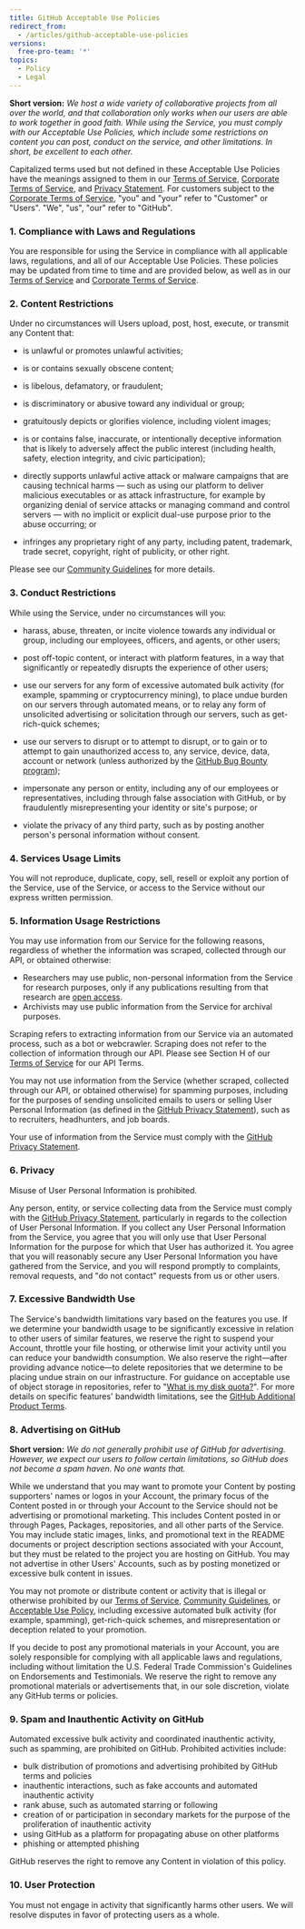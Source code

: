 ```yaml
---
title: GitHub Acceptable Use Policies
redirect_from:
  - /articles/github-acceptable-use-policies
versions:
  free-pro-team: '*'
topics:
  - Policy
  - Legal
---
```


**Short version:** _We host a wide variety of collaborative projects from all over the world, and that collaboration only works when our users are able to work together in good faith. While using the Service, you must comply with our Acceptable Use Policies, which include some restrictions on content you can post, conduct on the service, and other limitations. In short, be excellent to each other._

Capitalized terms used but not defined in these Acceptable Use Policies have the meanings assigned to them in our [Terms of Service](/articles/github-terms-of-service), [Corporate Terms of Service](/articles/github-corporate-terms-of-service), and [Privacy Statement](/articles/github-privacy-statement). For customers subject to the [Corporate Terms of Service](/articles/github-corporate-terms-of-service), "you" and "your" refer to "Customer" or "Users". "We", "us", "our" refer to "GitHub".

### 1. Compliance with Laws and Regulations
You are responsible for using the Service in compliance with all applicable laws, regulations, and all of our Acceptable Use Policies. These policies may be updated from time to time and are provided below, as well as in our [Terms of Service](/articles/github-terms-of-service) and [Corporate Terms of Service](/articles/github-corporate-terms-of-service).

### 2. Content Restrictions
Under no circumstances will Users upload, post, host, execute, or transmit any Content that:

- is unlawful or promotes unlawful activities;

- is or contains sexually obscene content;

- is libelous, defamatory, or fraudulent;

- is discriminatory or abusive toward any individual or group;

- gratuitously depicts or glorifies violence, including violent images;

- is or contains false, inaccurate, or intentionally deceptive information that is likely to adversely affect the public interest (including health, safety, election integrity, and civic participation);

- directly supports unlawful active attack or malware campaigns that are causing technical harms — such as using our platform to deliver malicious executables or as attack infrastructure, for example by organizing denial of service attacks or managing command and control servers — with no implicit or explicit dual-use purpose prior to the abuse occurring; or

- infringes any proprietary right of any party, including patent, trademark, trade secret, copyright, right of publicity, or other right.

Please see our [Community Guidelines](/github/site-policy/github-community-guidelines#what-is-not-allowed) for more details.

### 3. Conduct Restrictions
While using the Service, under no circumstances will you:

- harass, abuse, threaten, or incite violence towards any individual or group, including our employees, officers, and agents, or other users;

- post off-topic content, or interact with platform features, in a way that significantly or repeatedly disrupts the experience of other users;

- use our servers for any form of excessive automated bulk activity (for example, spamming or cryptocurrency mining), to place undue burden on our servers through automated means, or to relay any form of unsolicited advertising or solicitation through our servers, such as get-rich-quick schemes;

- use our servers to disrupt or to attempt to disrupt, or to gain or to attempt to gain unauthorized access to, any service, device, data, account or network (unless authorized by the [GitHub Bug Bounty program](https://bounty.github.com));

- impersonate any person or entity, including any of our employees or representatives, including through false association with GitHub, or by fraudulently misrepresenting your identity or site's purpose; or

- violate the privacy of any third party, such as by posting another person's personal information without consent.

### 4. Services Usage Limits
You will not reproduce, duplicate, copy, sell, resell or exploit any portion of the Service, use of the Service, or access to the Service without our express written permission.

### 5. Information Usage Restrictions
You may use information from our Service for the following reasons, regardless of whether the information was scraped, collected through our API, or obtained otherwise:

-  Researchers may use public, non-personal information from the Service for research purposes, only if any publications resulting from that research are [open access](https://en.wikipedia.org/wiki/Open_access).
-  Archivists may use public information from the Service for archival purposes.

Scraping refers to extracting information from our Service via an automated process, such as a bot or webcrawler. Scraping does not refer to the collection of information through our API. Please see Section H of our [Terms of Service](/articles/github-terms-of-service#h-api-terms) for our API Terms. 

You may not use information from the Service (whether scraped, collected through our API, or obtained otherwise) for spamming purposes, including for the purposes of sending unsolicited emails to users or selling User Personal Information (as defined in the [GitHub Privacy Statement](/github/site-policy/github-privacy-statement)), such as to recruiters, headhunters, and job boards.

Your use of information from the Service must comply with the [GitHub Privacy Statement](/github/site-policy/github-privacy-statement).

### 6. Privacy
Misuse of User Personal Information is prohibited.

Any person, entity, or service collecting data from the Service must comply with the [GitHub Privacy Statement](/articles/github-privacy-statement), particularly in regards to the collection of User Personal Information. If you collect any User Personal Information from the Service, you agree that you will only use that User Personal Information for the purpose for which that User has authorized it. You agree that you will reasonably secure any User Personal Information you have gathered from the Service, and you will respond promptly to complaints, removal requests, and "do not contact" requests from us or other users.

### 7. Excessive Bandwidth Use
The Service's bandwidth limitations vary based on the features you use. If we determine your bandwidth usage to be significantly excessive in relation to other users of similar features, we reserve the right to suspend your Account, throttle your file hosting, or otherwise limit your activity until you can reduce your bandwidth consumption. We also reserve the right—after providing advance notice—to delete repositories that we determine to be placing undue strain on our infrastructure. For guidance on acceptable use of object storage in repositories, refer to "[What is my disk quota?](/github/managing-large-files/what-is-my-disk-quota)". For more details on specific features' bandwidth limitations, see the [GitHub Additional Product Terms](/github/site-policy/github-additional-product-terms).

### 8. Advertising on GitHub
**Short version:** *We do not generally prohibit use of GitHub for advertising. However, we expect our users to follow certain limitations, so GitHub does not become a spam haven. No one wants that.*

While we understand that you may want to promote your Content by posting supporters' names or logos in your Account, the primary focus of the Content posted in or through your Account to the Service should not be advertising or promotional marketing. This includes Content posted in or through Pages, Packages, repositories, and all other parts of the Service. You may include static images, links, and promotional text in the README documents or project description sections associated with your Account, but they must be related to the project you are hosting on GitHub. You may not advertise in other Users' Accounts, such as by posting monetized or excessive bulk content in issues.

You may not promote or distribute content or activity that is illegal or otherwise prohibited by our [Terms of Service](/github/site-policy/github-terms-of-service/), [Community Guidelines](/github/site-policy/github-community-guidelines/), or [Acceptable Use Policy](/github/site-policy/github-acceptable-use-policies/), including excessive automated bulk activity (for example, spamming), get-rich-quick schemes, and misrepresentation or deception related to your promotion.

If you decide to post any promotional materials in your Account, you are solely responsible for complying with all applicable laws and regulations, including without limitation the U.S. Federal Trade Commission's Guidelines on Endorsements and Testimonials. We reserve the right to remove any promotional materials or advertisements that, in our sole discretion, violate any GitHub terms or policies.

### 9. Spam and Inauthentic Activity on GitHub
Automated excessive bulk activity and coordinated inauthentic activity, such as spamming, are prohibited on GitHub. Prohibited activities include:
* bulk distribution of promotions and advertising prohibited by GitHub terms and policies
* inauthentic interactions, such as fake accounts and automated inauthentic activity
* rank abuse, such as automated starring or following
* creation of or participation in secondary markets for the purpose of the proliferation of inauthentic activity
* using GitHub as a platform for propagating abuse on other platforms
* phishing or attempted phishing

GitHub reserves the right to remove any Content in violation of this policy.

### 10. User Protection
You must not engage in activity that significantly harms other users. We will resolve disputes in favor of protecting users as a whole.
